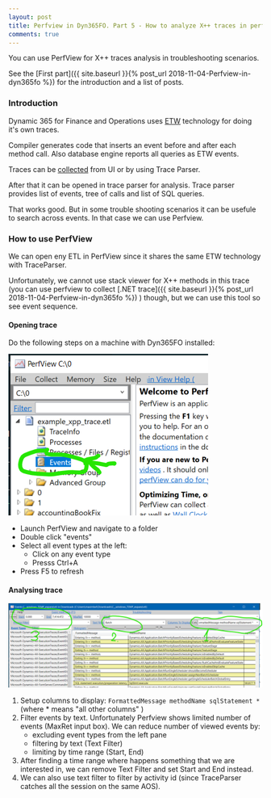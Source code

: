 ```yaml
---
layout: post
title: Perfview in Dyn365FO. Part 5 - How to analyze X++ traces in perfview.
comments: true
---
```

You can use PerfView for X++ traces analysis in troubleshooting scenarios.

See the [First part]({{ site.baseurl }}{% post_url 2018-11-04-Perfview-in-dyn365fo %}) for the introduction and a list of posts.

### Introduction

Dynamic 365 for Finance and Operations uses [ETW](https://docs.microsoft.com/en-us/windows/win32/etw/event-tracing-portal) technology for doing it's own traces. 

Compiler generates code that inserts an event before and after each method call. Also database engine reports all queries as ETW events.  

Traces can be [collected](https://docs.microsoft.com/en-us/dynamics365/fin-ops-core/dev-itpro/perf-test/trace-trace-tutorial) from UI or by using Trace Parser.

After that it can be opened in trace parser for analysis. Trace parser provides list of events, tree of calls and list of SQL queries. 

That works good. But in some trouble shooting scenarios it can be usefule to search across events. In that case we can use Perfview. 

### How to use PerfView 

We can open eny ETL in PerfView since it shares the same ETW technology with TraceParser. 

Unfortunately, we cannot use stack viewer for X++ methods in this trace (you can use perfview to collect [.NET trace]({{ site.baseurl }}{% post_url 2018-11-04-Perfview-in-dyn365fo %}) ) though, but we can use this tool so see event sequence.

#### Opening trace

Do the following steps on a machine with Dyn365FO installed:

![Opening X++ trace](/assets/perfview-opening-xpp-trace.png) 

- Launch PerfView and navigate to a folder
- Double click "events"
- Select all event types at the left:
    - Click on any event type
    - Presss Ctrl+A
- Press F5 to refresh

#### Analysing trace

![Perfview events view](/assets/perfview-events-view.png) 

1. Setup columns to display: 
   ```FormattedMessage methodName sqlStatement *``` (where * means "all other columns" )
2. Filter events by text. Unfortunately Perfview shows limited number of events (MaxRet input box). We can reduce number of viewed events by:
   - excluding event types from the left pane
   - filtering by text (Text Filter)
   - limiting by time range (Start, End)
3. After finding a time range where happens something that we are interested in, we can remove Text Filter and set Start and End instead. 
4. We can also use text filter to filter by activity id (since TraceParser catches all the session on the same AOS).